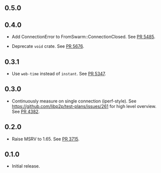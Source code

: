## 0.5.0

<!-- Update to libp2p-swarm v0.47.0 -->

## 0.4.0

<!-- Update to libp2p-swarm v0.45.0 -->
- Add ConnectionError to FromSwarm::ConnectionClosed.
  See [PR 5485](https://github.com/libp2p/rust-libp2p/pull/5485).

- Deprecate `void` crate.
  See [PR 5676](https://github.com/libp2p/rust-libp2p/pull/5676).

<!-- Update to libp2p-core v0.43.0 -->

## 0.3.1
- Use `web-time` instead of `instant`.
  See [PR 5347](https://github.com/libp2p/rust-libp2p/pull/5347).

## 0.3.0

- Continuously measure on single connection (iperf-style).
  See https://github.com/libp2p/test-plans/issues/261 for high level overview.
  See [PR 4382](https://github.com/libp2p/rust-libp2p/pull/4382).

## 0.2.0

- Raise MSRV to 1.65.
  See [PR 3715].

[PR 3715]: https://github.com/libp2p/rust-libp2p/pull/3715

## 0.1.0

- Initial release.
